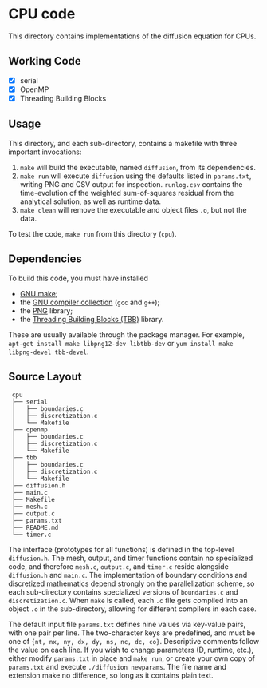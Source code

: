# CPU code

This directory contains implementations of the diffusion equation for CPUs.

## Working Code

 - [x] serial
 - [x] OpenMP
 - [x] Threading Building Blocks

## Usage

This directory, and each sub-directory, contains a makefile with three important invocations:
 1. ```make``` will build the executable, named ```diffusion```, from its dependencies.
 2. ```make run``` will execute ```diffusion``` using the defaults listed in ```params.txt```,
    writing PNG and CSV output for inspection. ```runlog.csv``` contains the time-evolution of
    the weighted sum-of-squares residual from the analytical solution, as well as runtime data.
 3. ```make clean``` will remove the executable and object files ```.o```, but not the data.

To test the code, ```make run``` from this directory (```cpu```).

## Dependencies

To build this code, you must have installed
 * [GNU make](https://www.gnu.org/software/make/);
 * the [GNU compiler collection](https://gcc.gnu.org) (```gcc``` and ```g++```);
 * the [PNG](http://www.libpng.org/pub/png/libpng.html) library;
 * the [Threading Building Blocks (TBB)](https://www.threadingbuildingblocks.org) library.

These are usually available through the package manager. For example,
```apt-get install make libpng12-dev libtbb-dev``` or ```yum install make libpng-devel tbb-devel```.

## Source Layout

```
 cpu
 ├── serial
 │   ├── boundaries.c
 │   ├── discretization.c
 │   └── Makefile
 ├── openmp
 │   ├── boundaries.c
 │   ├── discretization.c
 │   └── Makefile
 ├── tbb
 │   ├── boundaries.c
 │   ├── discretization.c
 │   └── Makefile
 ├── diffusion.h
 ├── main.c
 ├── Makefile
 ├── mesh.c
 ├── output.c
 ├── params.txt
 ├── README.md
 └── timer.c
```

The interface (prototypes for all functions) is defined in the top-level ```diffusion.h```.
The mesh, output, and timer functions contain no specialized code, and therefore
```mesh.c```, ```output.c```, and ```timer.c``` reside alongside ```diffusion.h``` and ```main.c```.
The implementation of boundary conditions and discretized mathematics depend strongly on
the parallelization scheme, so each sub-directory contains specialized versions of ```boundaries.c```
and ```discretization.c```. When ```make``` is called, each ```.c``` file gets compiled into an object ```.o``` in the
sub-directory, allowing for different compilers in each case. 

The default input file ```params.txt``` defines nine values via key-value pairs,
with one pair per line. The two-character keys are predefined, and must be one of
```{nt, nx, ny, dx, dy, ns, nc, dc, co}```. Descriptive comments follow the value on each line.
If you wish to change parameters (D, runtime, etc.), either modify ```params.txt``` in place and
```make run```, or create your own copy of ```params.txt``` and execute ```./diffusion newparams```.
The file name and extension make no difference, so long as it contains plain text.
